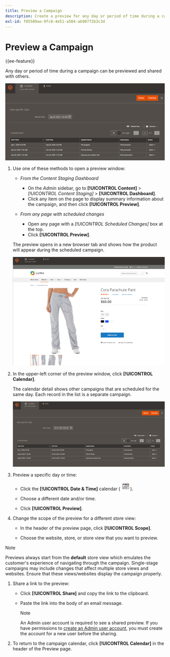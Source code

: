 ```yaml
---
title: Preview a Campaign
description: Create a preview for any day or period of time during a campaign and share it with team members.
exl-id: f05589ae-9fc8-4e51-a504-ab90772b3c3d
---
```

# Preview a Campaign

{{ee-feature}}

Any day or period of time during a campaign can be previewed and shared with others.

![Preview page controls](./assets/content-staging-preview.png)<!-- zoom -->

1. Use one of these methods to open a preview window:

   - _From the Content Staging Dashboard_

      - On the _Admin_ sidebar, go to  **[!UICONTROL Content]** > _[!UICONTROL Content Staging]_ > **[!UICONTROL Dashboard]**.
      - Click any item on the page to display summary information about the campaign, and then click **[!UICONTROL Preview]**.

   - _From any page with scheduled changes_

      - Open any page with a _[!UICONTROL Scheduled Changes]_ box at the top.
      - Click **[!UICONTROL Preview]**.

   The preview opens in a new browser tab and shows how the product will appear during the scheduled campaign.

   ![Preview scheduled changes](./assets/content-staging-product-scheduled-update-preview.png)<!-- zoom -->

1. In the upper-left corner of the preview window, click **[!UICONTROL Calendar]**.

   The calendar detail shows other campaigns that are scheduled for the same day. Each record in the list is a separate campaign.

   ![Campaigns scheduled for a specific date](./assets/content-staging-product-preview-calendar.png)<!-- zoom -->

1. Preview a specific day or time:

   - Click the **[!UICONTROL Date & Time]** calendar (![Calendar icon](../assets/icon-calendar.png)).

   - Choose a different date and/or time.

   - Click **[!UICONTROL Preview]**.

1. Change the scope of the preview for a different store view:

   - In the header of the preview page, click **[!UICONTROL Scope]**.

   - Choose the website, store, or store view that you want to preview.

>[!NOTE]
>
>Previews always start from the **default** store view which emulates the customer's experience of navigating through the campaign. Single-stage campaigns may include changes that affect multiple store views and websites. Ensure that these views/websites display the campaign properly.

1. Share a link to the preview:

   - Click **[!UICONTROL Share]** and copy the link to the clipboard.

   - Paste the link into the body of an email message.

      >[!NOTE]
      >
      >An Admin user account is required to see a shared preview. If you have permissions to [create an Admin user account](https://docs.magento.com/user-guide/system/permissions-users-all.html), you must create the account for a new user before the sharing.

1. To return to the campaign calendar, click **[!UICONTROL Calendar]** in the header of the Preview page.
